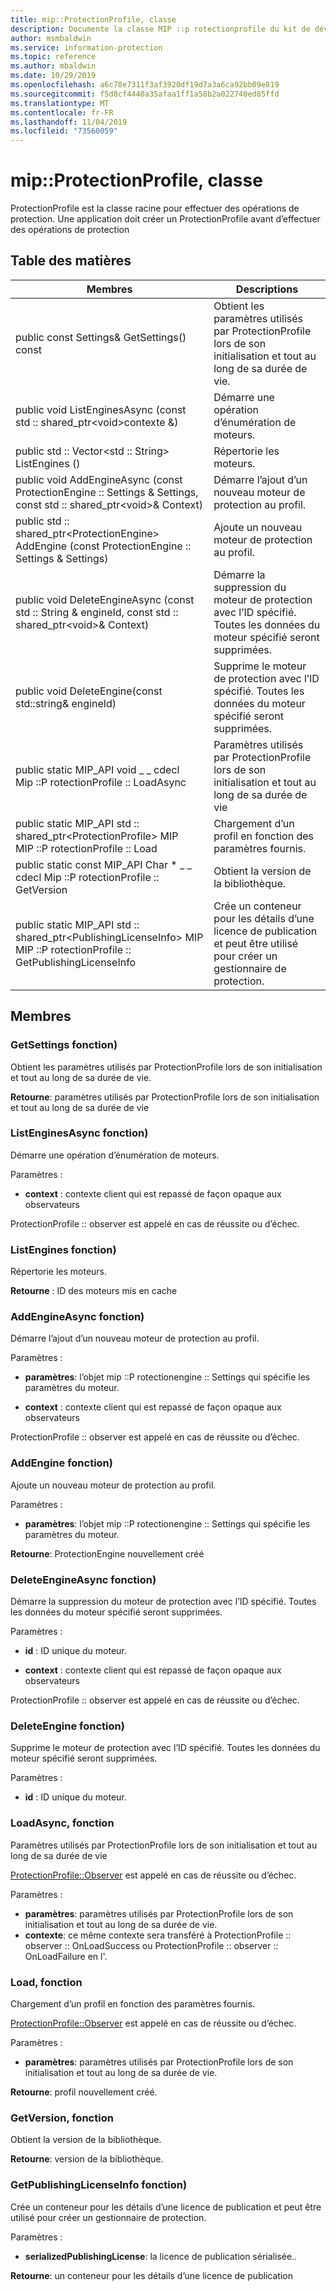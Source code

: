 ```yaml
---
title: mip::ProtectionProfile, classe
description: Documente la classe MIP ::p rotectionprofile du kit de développement logiciel (SDK) Microsoft Information Protection (MIP).
author: msmbaldwin
ms.service: information-protection
ms.topic: reference
ms.author: mbaldwin
ms.date: 10/29/2019
ms.openlocfilehash: a6c78e7311f3af3920df19d7a3a6ca92bb09e819
ms.sourcegitcommit: f5d8cf4440a35afaa1ff1a58b2a022740ed85ffd
ms.translationtype: MT
ms.contentlocale: fr-FR
ms.lasthandoff: 11/04/2019
ms.locfileid: "73560059"
---
```

# <a name="class-mipprotectionprofile"></a>mip::ProtectionProfile, classe 
ProtectionProfile est la classe racine pour effectuer des opérations de protection.
Une application doit créer un ProtectionProfile avant d’effectuer des opérations de protection
  
## <a name="summary"></a>Table des matières
 Membres                        | Descriptions                                
--------------------------------|---------------------------------------------
public const Settings& GetSettings() const  |  Obtient les paramètres utilisés par ProtectionProfile lors de son initialisation et tout au long de sa durée de vie.
public void ListEnginesAsync (const std :: shared_ptr\<void\>contexte &)  |  Démarre une opération d’énumération de moteurs.
public std :: Vector\<std :: String\> ListEngines ()  |  Répertorie les moteurs.
public void AddEngineAsync (const ProtectionEngine :: Settings & Settings, const std :: shared_ptr\<void\>& Context)  |  Démarre l’ajout d’un nouveau moteur de protection au profil.
public std :: shared_ptr\<ProtectionEngine\> AddEngine (const ProtectionEngine :: Settings & Settings)  |  Ajoute un nouveau moteur de protection au profil.
public void DeleteEngineAsync (const std :: String & engineId, const std :: shared_ptr\<void\>& Context)  |  Démarre la suppression du moteur de protection avec l’ID spécifié. Toutes les données du moteur spécifié seront supprimées.
public void DeleteEngine(const std::string& engineId)  |  Supprime le moteur de protection avec l’ID spécifié. Toutes les données du moteur spécifié seront supprimées.
public static MIP_API void _ _ cdecl Mip ::P rotectionProfile :: LoadAsync | Paramètres utilisés par ProtectionProfile lors de son initialisation et tout au long de sa durée de vie
public static MIP_API std :: shared_ptr&lt;ProtectionProfile&gt; MIP MIP ::P rotectionProfile :: Load | Chargement d’un profil en fonction des paramètres fournis.
public static const MIP_API Char * _ _ cdecl Mip ::P rotectionProfile :: GetVersion | Obtient la version de la bibliothèque.
public static MIP_API std :: shared_ptr&lt;PublishingLicenseInfo&gt; MIP MIP ::P rotectionProfile :: GetPublishingLicenseInfo | Crée un conteneur pour les détails d’une licence de publication et peut être utilisé pour créer un gestionnaire de protection. 

## <a name="members"></a>Membres
  
### <a name="getsettings-function"></a>GetSettings fonction)
Obtient les paramètres utilisés par ProtectionProfile lors de son initialisation et tout au long de sa durée de vie.

  
**Retourne**: paramètres utilisés par ProtectionProfile lors de son initialisation et tout au long de sa durée de vie
  
### <a name="listenginesasync-function"></a>ListEnginesAsync fonction)
Démarre une opération d’énumération de moteurs.

Paramètres :  
* **context** : contexte client qui est repassé de façon opaque aux observateurs


ProtectionProfile :: observer est appelé en cas de réussite ou d’échec.
  
### <a name="listengines-function"></a>ListEngines fonction)
Répertorie les moteurs.

  
**Retourne** : ID des moteurs mis en cache
  
### <a name="addengineasync-function"></a>AddEngineAsync fonction)
Démarre l’ajout d’un nouveau moteur de protection au profil.

Paramètres :  
* **paramètres**: l’objet mip ::P rotectionengine :: Settings qui spécifie les paramètres du moteur. 


* **context** : contexte client qui est repassé de façon opaque aux observateurs


ProtectionProfile :: observer est appelé en cas de réussite ou d’échec.
  
### <a name="addengine-function"></a>AddEngine fonction)
Ajoute un nouveau moteur de protection au profil.

Paramètres :  
* **paramètres**: l’objet mip ::P rotectionengine :: Settings qui spécifie les paramètres du moteur.



  
**Retourne**: ProtectionEngine nouvellement créé
  
### <a name="deleteengineasync-function"></a>DeleteEngineAsync fonction)
Démarre la suppression du moteur de protection avec l’ID spécifié. Toutes les données du moteur spécifié seront supprimées.

Paramètres :  
* **id** : ID unique du moteur. 


* **context** : contexte client qui est repassé de façon opaque aux observateurs


ProtectionProfile :: observer est appelé en cas de réussite ou d’échec.
  
### <a name="deleteengine-function"></a>DeleteEngine fonction)
Supprime le moteur de protection avec l’ID spécifié. Toutes les données du moteur spécifié seront supprimées.

Paramètres :  
* **id** : ID unique du moteur.

### <a name="loadasync-function"></a>LoadAsync, fonction
Paramètres utilisés par ProtectionProfile lors de son initialisation et tout au long de sa durée de vie 

[ProtectionProfile::Observer](class_mip_protectionprofile_observer.md) est appelé en cas de réussite ou d’échec.

Paramètres :
* **paramètres**: paramètres utilisés par ProtectionProfile lors de son initialisation et tout au long de sa durée de vie.
* **contexte**: ce même contexte sera transféré à ProtectionProfile :: observer :: OnLoadSuccess ou ProtectionProfile :: observer :: OnLoadFailure en l'.

### <a name="load-function"></a>Load, fonction
Chargement d’un profil en fonction des paramètres fournis.

[ProtectionProfile::Observer](class_mip_protectionprofile_observer.md) est appelé en cas de réussite ou d’échec.

Paramètres :
* **paramètres**: paramètres utilisés par ProtectionProfile lors de son initialisation et tout au long de sa durée de vie.

**Retourne**: profil nouvellement créé.

### <a name="getversion-function"></a>GetVersion, fonction
Obtient la version de la bibliothèque. 

**Retourne**: version de la bibliothèque.

### <a name="getpublishinglicenseinfo-function"></a>GetPublishingLicenseInfo fonction)
Crée un conteneur pour les détails d’une licence de publication et peut être utilisé pour créer un gestionnaire de protection. 

Paramètres :
* **serializedPublishingLicense**: la licence de publication sérialisée..

**Retourne**: un conteneur pour les détails d’une licence de publication 